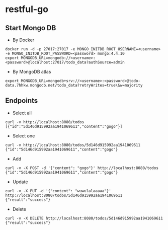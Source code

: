 # restful-go

## Start Mongo DB

 - By Docker

```shell
docker run -d -p 27017:27017 -e MONGO_INITDB_ROOT_USERNAME=<username> -e MONGO_INITDB_ROOT_PASSWORD=<password> mongo:4.4.10
export MONGODB_URL=mongodb://<username>:<password>@localhost:27017/todo_data?authSource=admin
```
- By MongoDB atlas

```shell
export MONGODB_URL=mongodb+srv://<username>:<password>@todo-data.7hhkw.mongodb.net/todo_data?retryWrites=true\&w=majority
```

## Endpoints

- Select all

```shell
curl -v http://localhost:8080/todos
[{"id":"5d146d915992aa1941069611","content":"gogo"}]
```

- Select one

```shell
curl -v http://localhost:8080/todos/5d146d915992aa1941069611
{"id":"5d146d915992aa1941069611","content":"gogo"}
```

- Add

```shell
curl -v -X POST -d '{"content": "gogo"}' http://localhost:8080/todos
{"id":"5d146d915992aa1941069611","content":"gogo"}
```

- Update

```shell
curl -v -X PUT -d '{"content": "wuwulalaaaaa"}' http://localhost:8080/todos/5d146d915992aa1941069611
{"result":"success"}
```

- Delete

```shell
curl -v -X DELETE http://localhost:8080/todos/5d146d915992aa1941069611
{"result":"success"}
```